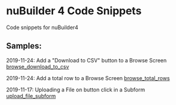# nuBuilder 4 Code Snippets
Code snippets for nuBuilder4

## Samples:

2019-11-24: Add a "Download to CSV" button to a Browse Screen [browse_download_to_csv](browse_download_to_csv)

2019-11-24: Add a total row to a Browse Screen [browse_total_rows](https://github.com/smalos/nubuilder-code-snippets/tree/master/browse_total_rows)

2019-11-17: Uploading a File on button click in a Subform [upload_file_subform](https://github.com/smalos/nubuilder-code-snippets/tree/master/upload_file_subform)


